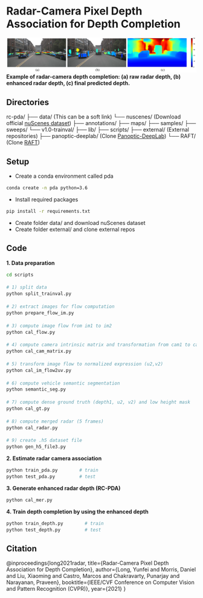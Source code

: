 # Radar-Camera Pixel Depth Association for Depth Completion

![example figure](./images/example.png)
**Example of radar-camera depth completion: (a) raw radar depth, (b) enhanced radar depth, (c) final predicted depth.**


## Directories

rc-pda/
    ├── data/                           							  (This can be a soft link)
                └── nuscenes/                 		           (Download official [nuScenes dataset](https://www.nuscenes.org/))
                             ├── annotations/
                             ├── maps/
                             ├── samples/
                             ├── sweeps/
                             └── v1.0-trainval/
    ├── lib/
    ├── scripts/
    ├── external/                   				   			   (External repositories)
                 ├── panoptic-deeplab/       		        (Clone [Panoptic-DeepLab](https://github.com/bowenc0221/panoptic-deeplab))
                 └── RAFT/                   			         	  (Clone [RAFT](https://github.com/princeton-vl/RAFT))



## Setup
- Create a conda environment called pda
```bash
conda create -n pda python=3.6
```
- Install required packages
```bash
pip install -r requirements.txt
```
- Create folder data/ and download nuScenes dataset
- Create folder external/ and clone external repos

## Code
**1. Data preparation**

```bash
cd scripts

# 1) split data
python split_trainval.py

# 2) extract images for flow computation
python prepare_flow_im.py

# 3) compute image flow from im1 to im2
python cal_flow.py 

# 4) compute camera intrinsic matrix and transformation from cam1 to cam2
python cal_cam_matrix.py 

# 5) transform image flow to normalized expression (u2,v2)
python cal_im_flow2uv.py  

# 6) compute vehicle semantic segmentation
python semantic_seg.py 

# 7) compute dense ground truth (depth1, u2, v2) and low height mask
python cal_gt.py  

# 8) compute merged radar (5 frames)
python cal_radar.py       

# 9) create .h5 dataset file
python gen_h5_file3.py           
```

**2. Estimate radar camera association**
```bash
python train_pda.py        # train
python test_pda.py         # test
```

**3. Generate enhanced radar depth (RC-PDA)**
```bash
python cal_mer.py
```

**4. Train depth completion by using the enhanced depth**

```bash
python train_depth.py        # train
python test_depth.py         # test
```

## Citation
@inproceedings{long2021radar,
  title={Radar-Camera Pixel Depth Association for Depth Completion},
  author={Long, Yunfei and Morris, Daniel and Liu, Xiaoming and Castro, Marcos and Chakravarty, Punarjay and Narayanan, Praveen},
  booktitle={IEEE/CVF Conference on Computer Vision and Pattern Recognition (CVPR)},
  year={2021}
}



